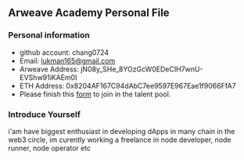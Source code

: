 ## Arweave Academy Personal File

### Personal information

- github account: chang0724 
- Email: lukman165@gmail.com
- Arweave Address: jN08y_SHe_8YOzGcW0EDeCIH7wnU-EVShw91iKAEm0I
- ETH Address: 0x8204AF167C94dAbC7ee9597E967Eae1f9066FfA7
- Please finish this [form](https://docs.google.com/forms/d/e/1FAIpQLSfWA5fIIcBgmRppm3jNz5vmf9Mai_QMVil-2pO4r7YKn_Zhtw/viewform?usp=sf_link) to join in the talent pool.

### Introduce Yourself
 i'am have biggest enthusiast in developing dApps in many chain in the web3 circle, im curently working a freelance in node developer, node runner, node operator etc
